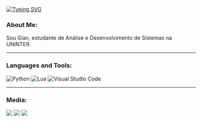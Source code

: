 [![Typing SVG](https://readme-typing-svg.herokuapp.com?font=Public+Sans&size=25&pause=1000&color=000000&background=A7A7A700&center=true&vCenter=true&width=500&lines=Hi+there%2C+name's+Gian!+%F0%9F%99%8B%F0%9F%8F%BC%E2%80%8D%E2%99%82%EF%B8%8F)](https://git.io/typing-svg)
### About Me:
<p>Sou Gian, estudante de Análise e Desenvolvimento de Sistemas na UNINTER.</p>

<hr>

### Languages and Tools:
![Python](https://img.shields.io/badge/python-3670A0?style=for-the-badge&logo=python&logoColor=ffdd54)
![Lua](https://img.shields.io/badge/Lua-2C2D72?style=for-the-badge&logo=lua&logoColor=white)
![Visual Studio Code](https://img.shields.io/badge/Visual_Studio_Code-0078D4?style=for-the-badge&logo=visual%20studio%20code&logoColor=white)

<hr>

### Media:
<a href="https://www.instagram.com/gianpeiter/" target="_blank"><img src="https://img.shields.io/badge/-Instagram-%23E4405F?style=for-the-badge&logo=instagram&logoColor=white" target="_blank"></a>
<a href = "mailto:giancpeiter@gmail.com"><img src="https://img.shields.io/badge/-Gmail-%23333?style=for-the-badge&logo=gmail&logoColor=white" target="_blank"></a>
<a href="https://www.linkedin.com/in/gianpeiter/" target="_blank"><img src="https://img.shields.io/badge/-LinkedIn-%230077B5?style=for-the-badge&logo=linkedin&logoColor=white" target="_blank"></a> 
